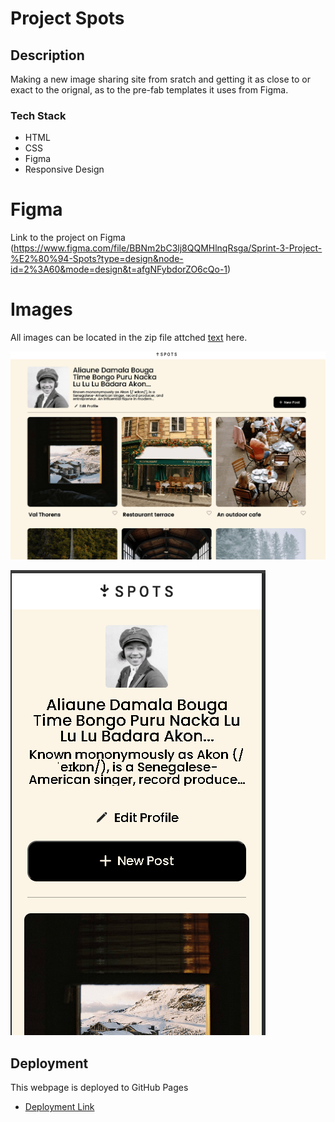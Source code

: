 # Project Spots

## Description

Making a new image sharing site from sratch and getting it as close to or exact to the orignal, as to the pre-fab templates it uses from Figma.

### Tech Stack

- HTML
- CSS
- Figma
- Responsive Design

# Figma

Link to the project on Figma (https://www.figma.com/file/BBNm2bC3lj8QQMHlnqRsga/Sprint-3-Project-%E2%80%94-Spots?type=design&node-id=2%3A60&mode=design&t=afgNFybdorZO6cQo-1)

# Images

All images can be located in the zip file attched
[text](images.zip) here.

![alt text](./images/{C31798FC-7CCF-403A-9205-1D5894990096}-min.png)

![alt text](./images/{E87AE9C7-A34D-4A61-9F7A-469EB48B1C58}-min.png)

## Deployment

This webpage is deployed to GitHub Pages

- [Deployment Link](https://ogarcia96.github.io/se_project_spot)
